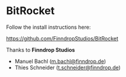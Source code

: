 # BitRocket

Follow the install instructions here:

<https://github.com/FinndropStudios/BitRocket>

Thanks to **Finndrop Studios**

- Manuel Bachl (m.bachl@finndrop.de)
- Thies Schneider (t.schneider@finndrop.de)
